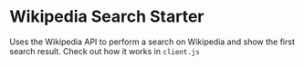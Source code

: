 Wikipedia Search Starter
=================

Uses the Wikipedia API to perform a search on Wikipedia and show the first search result.
Check out how it works in `client.js`